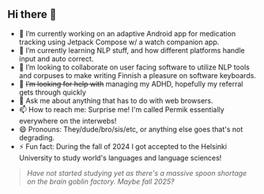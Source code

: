 ## Hi there 👋

- 🔭 I’m currently working on an adaptive Android app for medication tracking using Jetpack Compose w/ a watch companion app.
- 🌱 I’m currently learning NLP stuff, and how different platforms handle input and auto correct.
- 👯 I’m looking to collaborate on user facing software to utilize NLP tools and corpuses to make writing Finnish a pleasure on software keyboards.
- 🤔 <del>I’m looking for help with</del> managing my ADHD, hopefully my referral gets through quickly
- 💬 Ask me about anything that has to do with web browsers.
- 📫 How to reach me: Surprise me! I'm called Permik essentially everywhere on the interwebs!
- 😄 Pronouns: They/dude/bro/sis/etc, or anything else goes that's not degrading.
- ⚡ Fun fact: During the fall of 2024 I got accepted to the Helsinki University to study world's languages and language sciences!

> _Have not started studying yet as there's a massive spoon shortage on the brain goblin factory. Maybe fall 2025‽_
